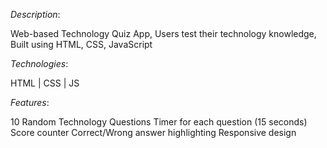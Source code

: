 _Description_:

Web-based Technology Quiz App, Users test their technology knowledge, Built using HTML, CSS, JavaScript

_Technologies_:

HTML | CSS | JS

_Features_:

10 Random Technology Questions
Timer for each question (15 seconds)
Score counter
Correct/Wrong answer highlighting
Responsive design

